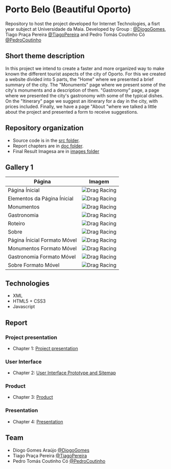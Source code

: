 # Porto Belo (Beautiful Oporto)

Repository to host the project developed for Internet Technologies, a fisrt year subject at Universidade da Maia. Developed by Group : [@DiogoGomes](https://github.com/diogogomes-pt), Tiago Praça Pereira [@TiagoPereira](https://github.com/tiagopraca) and Pedro Tomás Coutinho Có [@PedroCoutinho](https://github.com/diogogomes-pt)

## Short theme description

In this project we intend to create a faster and more organized way to make known the different tourist aspects of the city of Oporto. For this we created a website divided into 5 parts, the "Home" where we presented a brief summary of the city. The "Monuments" page where we present some of the city's monuments and a description of them. "Gastronomy" page, a page where we presented the city's gastronomy with some of the typical dishes. On the "Itinerary" page we suggest an itinerary for a day in the city, with prices included. Finally, we have a page "About "where we talked a little about the project and presented a form to receive suggestions.

## Repository organization

* Source code is in the [src folder](src/).
* Report chapters are in [doc folder](doc/).
* Final Result Imagesa are in [images folder](doc/images)

## Gallery 1

| Página      | Imagem |
| ----------- | ----------- |
| Página Ínicial      | ![Drag Racing](./doc/images/1.png)       |
| Elementos da Página Ínicial   | ![Drag Racing](./doc/images/1(2).png)       |
| Monumentos  | ![Drag Racing](./doc/images/2.png)       |
| Gastronomia      | ![Drag Racing](./doc/images/3.png)       |
| Roteiro   | ![Drag Racing](./doc/images/4.png)       |
| Sobre      | ![Drag Racing](./doc/images/5.png)       |
| Página Ínicial Formato Móvel   | ![Drag Racing](./doc/images/1resp.png)       |
| Monumentos Formato Móvel      | ![Drag Racing](./doc/images/2resp.png)       |
| Gastronomia Formato Móvel   | ![Drag Racing](./doc/images/3resp.png)       |
| Sobre Formato Móvel   | ![Drag Racing](./doc/images/5resp.png)       |


## Technologies

* XML
* HTML5 + CSS3
* Javascript


## Report

### Project presentation
* Chapter 1: [Project presentation](doc/c1.md)
### User Interface 
* Chapter 2: [User Interface Prototype and Sitemap](doc/c2.md)
### Product
* Chapter 3: [Product](doc/c3.md)
### Presentation
* Chapter 4: [Presentation](doc/c4.md)

## Team
* Diogo Gomes Araújo [@DiogoGomes](https://github.com/diogogomes-pt)
* Tiago Praça Pereira [@TiagoPereira](https://github.com/tiagopraca)
* Pedro Tomás Coutinho Có [@PedroCoutinho](https://github.com/diogogomes-pt)
